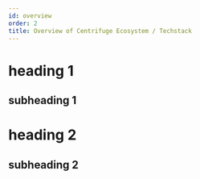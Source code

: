 ```yaml
---
id: overview
order: 2
title: Overview of Centrifuge Ecosystem / Techstack
---
```


# heading 1

## subheading 1

# heading 2

## subheading 2
